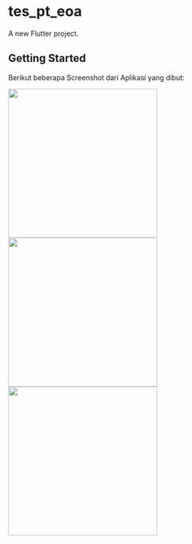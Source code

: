 # tes_pt_eoa

A new Flutter project.

## Getting Started

Berikut beberapa Screenshot dari Aplikasi yang dibut:

<img width='300' src="https://github.com/ZulfikarKN/test_pt_eoa/blob/main/screenshot/Capture.PNG">

<img width='300' src="https://github.com/ZulfikarKN/test_pt_eoa/blob/main/screenshot/Capture1.PNG">

<img width='300' src="https://github.com/ZulfikarKN/test_pt_eoa/blob/main/screenshot/Capture2.PNG">
